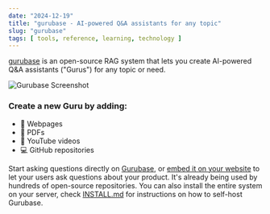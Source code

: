 ```yaml
---
date: "2024-12-19"
title: "gurubase - AI-powered Q&A assistants for any topic"
slug: "gurubase"
tags: [ tools, reference, learning, technology ]
---
```




[gurubase][1] is an open-source RAG system that lets you create AI-powered Q&A assistants ("Gurus") for any topic or need.

![Gurubase Screenshot][2]

### Create a new Guru by adding:
* 📄 Webpages
* 📑 PDFs
* 🎥 YouTube videos
* 💻 GitHub repositories

Start asking questions directly on [Gurubase][1], or [embed it on your website][3] to let your users ask questions about your product. It's already being used by hundreds of open-source repositories. You can also install the entire system on your server, check [INSTALL.md][4] for instructions on how to self-host Gurubase.



   [1]: https://gurubase.io/
   [2]: https://raw.githubusercontent.com/Gurubase/gurubase/master/imgs/gurubase_intro.png
   [3]: https://github.com/Gurubase/gurubase-widget
   [4]: https://github.com/Gurubase/gurubase/blob/master/INSTALL.md
